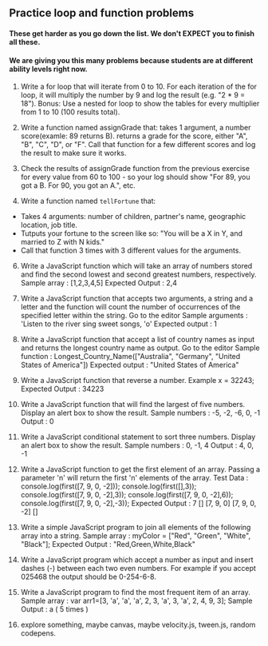 ## Practice loop and function problems

#### These get harder as you go down the list.  We don't EXPECT you to finish all these.
#### We are giving you this many problems because students are at different ability levels right now. 

1.  Write a for loop that will iterate from 0 to 10. For each iteration of the for loop, it will multiply the number by 9 and log the result (e.g. "2 * 9 = 18").
Bonus: Use a nested for loop to show the tables for every multiplier from 1 to 10 (100 results total).

3.  Write a function named assignGrade that:
takes 1 argument, a number score(examle: 89 returns B).
returns a grade for the score, either "A", "B", "C", "D", or "F".
Call that function for a few different scores and log the result to make sure it works.

4.  Check the results of assignGrade function from the previous exercise for every value from 60 to 100 - so your log should show "For 89, you got a B. For 90, you got an A.", etc. 

5. Write a function named `tellFortune` that:

- Takes 4 arguments: number of children, partner's name, geographic location, job title.
- Tutputs your fortune to the screen like so: "You will be a X in Y, and married to Z with N kids."
- Call that function 3 times with 3 different values for the arguments.

6. Write a JavaScript function which will take an array of numbers stored and find the second lowest and second greatest numbers, respectively. 
Sample array : [1,2,3,4,5]
Expected Output : 2,4 

7. Write a JavaScript function that accepts two arguments, a string and a letter and the function will count the number of occurrences of the specified letter within the string. Go to the editor
Sample arguments : 'Listen to the river sing sweet songs, 'o' 
Expected output : 1 

8.  Write a JavaScript function that accept a list of country names as input and returns the longest country name as output. Go to the editor 
Sample function : Longest_Country_Name(["Australia", "Germany", "United States of America"])
Expected output : "United States of America"

9.  Write a JavaScript function that reverse a number. 
Example x = 32243;
Expected Output : 34223 

10. Write a JavaScript function that will find the largest of five numbers. Display an alert box to show the result. 
Sample numbers : -5, -2, -6, 0, -1 
Output : 0 

11.  Write a JavaScript conditional statement to sort three numbers. Display an alert box to show the result. 
Sample numbers : 0, -1, 4 
Output : 4, 0, -1 

12. Write a JavaScript function to get the first element of an array. Passing a parameter 'n' will return the first 'n' elements of the array. 
Test Data : 
console.log(first([7, 9, 0, -2])); 
console.log(first([],3));
console.log(first([7, 9, 0, -2],3));
console.log(first([7, 9, 0, -2],6));
console.log(first([7, 9, 0, -2],-3));
Expected Output : 
7
[] 
[7, 9, 0] 
[7, 9, 0, -2] 
[] 

13. Write a simple JavaScript program to join all elements of the following array into a string. 
Sample array : myColor = ["Red", "Green", "White", "Black"];
Expected Output : 
"Red,Green,White,Black"

14.  Write a JavaScript program which accept a number as input and insert dashes (-) between each two even numbers. For example if you accept 025468 the output should be 0-254-6-8.

15. Write a JavaScript program to find the most frequent item of an array. 
Sample array : var arr1=[3, 'a', 'a', 'a', 2, 3, 'a', 3, 'a', 2, 4, 9, 3];
Sample Output : a ( 5 times ) 

16. explore something, maybe canvas, maybe velocity.js, tween.js, random codepens.

